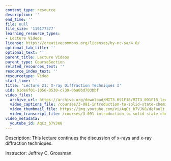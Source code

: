 ```yaml
---
content_type: resource
description: ''
end_time: ''
file: null
file_size: '119177377'
learning_resource_types:
- Lecture Videos
license: https://creativecommons.org/licenses/by-nc-sa/4.0/
optional_tab_title: ''
optional_text: ''
parent_title: Lecture Videos
parent_type: CourseSection
related_resources_text: ''
resource_index_text: ''
resourcetype: Video
start_time: ''
title: 'Lecture 21: X-ray Diffraction Techniques I'
uid: b1de6f01-1056-0530-c739-0ba0bd703bbf
video_files:
  archive_url: https://archive.org/download/MIT3.091F18/MIT3_091F18_lec21_300k.mp4
  video_captions_file: /courses/3-091-introduction-to-solid-state-chemistry-fall-2018/AqCz_b7VJK8_captions.webvtt
  video_thumbnail_file: https://img.youtube.com/vi/AqCz_b7VJK8/default.jpg
  video_transcript_file: /courses/3-091-introduction-to-solid-state-chemistry-fall-2018/AqCz_b7VJK8_transcript.pdf
video_metadata:
  youtube_id: AqCz_b7VJK8
---
```


Description: This lecture continues the discussion of x-rays and x-ray diffraction techniques.

Instructor: Jeffrey C. Grossman

